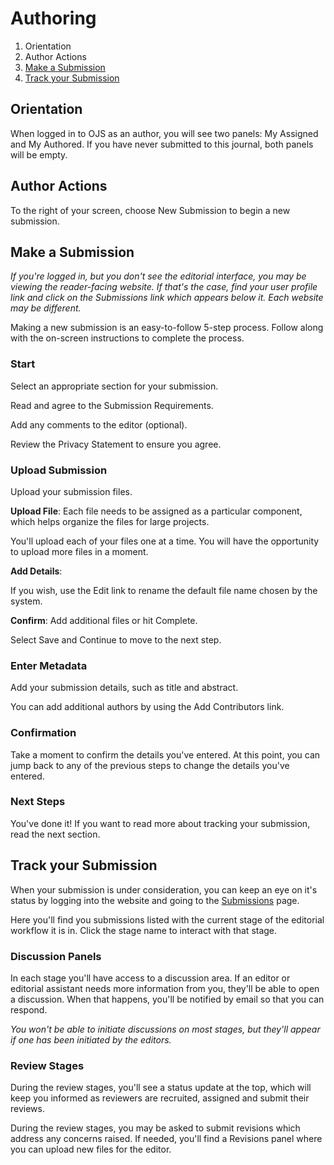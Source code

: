 # Authoring

1. Orientation
2. Author Actions
3. [Make a Submission](authoring.md#make-submission)
4. [Track your Submission](authoring.md#track-submission)

## <a name="orientation"></a>Orientation

When logged in to OJS as an author, you will see two panels: My Assigned and My Authored. If you have never submitted to this journal, both panels will be empty.

## <a name="author-actions"></a>Author Actions
To the right of your screen, choose New Submission to begin a new submission.


## <a name="make-submission"></a>Make a Submission

*If you're logged in, but you don't see the editorial interface, you may be viewing the reader-facing website. If that's the case, find your user profile link and click on the Submissions link which appears below it. Each website may be different.*

Making a new submission is an easy-to-follow 5-step process. Follow along with the on-screen instructions to complete the process.

### <a name="start"></a>Start

Select an appropriate section for your submission.

Read and agree to the Submission Requirements.

Add any comments to the editor (optional).

Review the Privacy Statement to ensure you agree.

### <a name="upload-submission"></a>Upload Submission

Upload your submission files.

**Upload File**: Each file needs to be assigned as a particular component, which helps organize the files for large projects.

You'll upload each of your files one at a time. You will have the opportunity to upload more files in a moment.

**Add Details**: 

If you wish, use the Edit link to rename the default file name chosen by the system.

**Confirm**: Add additional files or hit Complete.

Select Save and Continue to move to the next step.

### <a name="enter-metadata"></a>Enter Metadata

Add your submission details, such as title and abstract.

You can add additional authors by using the Add Contributors link.


### <a name="confirmation"></a>Confirmation

Take a moment to confirm the details you've entered. At this point, you can jump back to any of the previous steps to change the details you've entered.

### <a name="next-steps"></a>Next Steps

You've done it! If you want to read more about tracking your submission, read the next section.

## <a name="track-submission"></a>Track your Submission

When your submission is under consideration, you can keep an eye on it's status by logging into the website and going to the [Submissions](submissions.md) page.

Here you'll find you submissions listed with the current stage of the editorial workflow it is in. Click the stage name to interact with that stage.

### <a name="track-submission-discussions"></a>Discussion Panels

In each stage you'll have access to a discussion area. If an editor or editorial assistant needs more information from you, they'll be able to open a discussion. When that happens, you'll be notified by email so that you can respond.

*You won't be able to initiate discussions on most stages, but they'll appear if one has been initiated by the editors.*

### <a name="track-submission-review"></a>Review Stages

During the review stages, you'll see a status update at the top, which will keep you informed as reviewers are recruited, assigned and submit their reviews.

During the review stages, you may be asked to submit revisions which address any concerns raised. If needed, you'll find a Revisions panel where you can upload new files for the editor.
